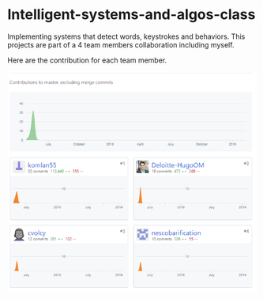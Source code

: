 # Intelligent-systems-and-algos-class
Implementing systems that detect words, keystrokes and behaviors. 
This projects are part of a 4 team members collaboration including myself.

Here are the contribution for each team member.

![Screenshot](Intelligent-systems-and-algos-class-contributions.png)
